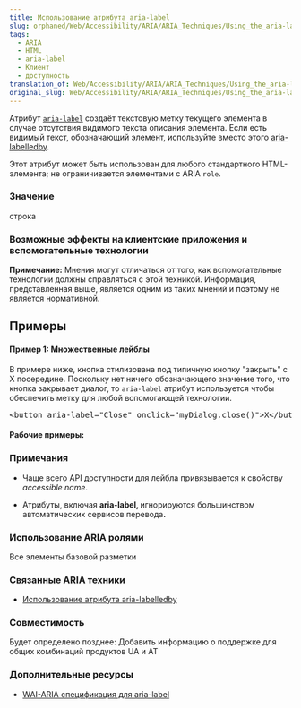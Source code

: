 ```yaml
---
title: Использование атрибута aria-label
slug: orphaned/Web/Accessibility/ARIA/ARIA_Techniques/Using_the_aria-label_attribute
tags:
  - ARIA
  - HTML
  - aria-label
  - Клиент
  - доступность
translation_of: Web/Accessibility/ARIA/ARIA_Techniques/Using_the_aria-label_attribute
original_slug: Web/Accessibility/ARIA/ARIA_Techniques/Using_the_aria-label_attribute
---
```


<p><span class="seoSummary">Атрибут  <a class="external" href="https://www.w3.org/TR/wai-aria/#aria-label" rel="external"><code>aria-label</code></a>  создаёт текстовую метку текущего элемента в случае отсутствия видимого текста описания элемента. Если есть видимый текст, обозначающий элемент, используйте вместо этого <a href="/ru/docs/Web/Accessibility/ARIA/ARIA_Techniques/Using_the_aria-labelledby_attribute" title="Using the aria-labelledby attribute">aria-labelledby</a>.</span></p>

<p>Этот атрибут может быть использован для любого стандартного HTML-элемента; не ограничивается элементами с ARIA <code>role</code>.</p>

<h3 class="editable" id="Значение">Значение</h3>

<p>строка</p>

<h3 class="editable" id="Возможные_эффекты_на_клиентские_приложения_и_вспомогательные_технологии">Возможные эффекты на клиентские приложения и вспомогательные технологии</h3>

<div class="note"><strong>Примечание:</strong> Мнения могут отличаться от того, как вспомогательные технологии должны справляться с этой техникой. Информация, представленная выше, является одним из таких мнений и поэтому не является нормативной.</div>

<h2 id="Примеры">Примеры</h2>

<div id="section_5">
<h4 id="Пример_1_Множественные_лейблы">Пример 1: Множественные лейблы</h4>

<p>В примере ниже, кнопка стилизована под типичную кнопку "закрыть" с X посередине. Поскольку нет ничего обозначающего значение того, что кнопка закрывает диалог, то <code>aria-label</code> атрибут используется чтобы обеспечить метку для любой вспомогающей технологии.</p>
</div>

<pre class="deki-transform"><span class="tag">&lt;button aria-label=<span class="str">"Close"</span> onclick=<span class="str">"myDialog.close()"</span>&gt;</span>X<span class="tag">&lt;/button&gt;</span>
</pre>

<h4 id="Рабочие_примеры">Рабочие примеры:</h4>

<h3 id="Примечания">Примечания</h3>

<ul>
 <li>Чаще всего API доступности для лейбла привязывается к свойству <em>accessible name</em>.</li>
 <li>
  <p>Атрибуты, включая <strong>aria-label, </strong>игнорируются большинством автоматических сервисов перевода<strong>.</strong></p>
 </li>
</ul>

<h3 id="Использование_ARIA_ролями">Использование ARIA ролями</h3>

<p>Все элементы базовой разметки</p>

<h3 id="Связанные_ARIA_техники">Связанные ARIA техники</h3>

<ul>
 <li><a href="/ru/docs/Web/Accessibility/ARIA/ARIA_Techniques/Using_the_aria-labelledby_attribute" title="en/ARIA/ARIA_Techniques/Using_the_aria-labelledby_attribute">Использование атрибута aria-labelledby</a></li>
</ul>

<h3 id="Совместимость">Совместимость</h3>

<p class="comment">Будет определено позднее: Добавить информацию о поддержке для общих комбинаций продуктов UA и AT</p>

<h3 id="Дополнительные_ресурсы">Дополнительные ресурсы</h3>

<ul>
 <li><a class="external" href="https://www.w3.org/TR/wai-aria/#aria-label">WAI-ARIA спецификация для aria-label</a></li>
</ul>
